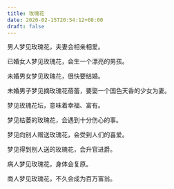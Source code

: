 ```yaml
---
title: 玫瑰花
date: 2020-02-15T20:54:12+08:00
draft: false
---
```


男人梦见玫瑰花，夫妻会相亲相爱。

已婚女人梦见玫瑰花，会生一个漂亮的男孩。

未婚男女梦见玫瑰花，很快要结婚。

未婚男子梦见摘玫瑰花蓓蕾，要娶一个国色天香的少女为妻。

梦见玫瑰花坛，意味着幸福、富有。

梦见枯萎的玫瑰花，会遇到十分伤心的事。

梦见向别人赠送玫瑰花，会受到人们的喜爱。

梦见得到别人送的玫瑰花，会升官进爵。

病人梦见玫瑰花，身体会复原。

商人梦见玫瑰花，不久会成为百万富翁。
